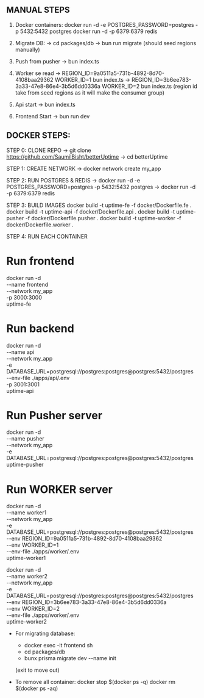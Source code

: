 ## MANUAL STEPS

1. Docker containers:
    docker run -d -e POSTGRES_PASSWORD=postgres -p 5432:5432 postgres
    docker run -d -p 6379:6379 redis

2. Migrate DB:
     -> cd packages/db 
     -> bun run migrate (should seed regions manually)   


3. Push from pusher
  -> bun index.ts

4. Worker se read
  -> REGION_ID=9a0511a5-731b-4892-8d70-4108baa29362 WORKER_ID=1 bun index.ts
  -> REGION_ID=3b6ee783-3a33-47e8-86e4-3b5d6dd0336a WORKER_ID=2 bun index.ts
  (region id take from seed regions as it will make the consumer group)
5. Api start
  -> bun index.ts

6. Frontend Start
  -> bun run dev

## DOCKER STEPS:

STEP 0: CLONE REPO
  -> git clone https://github.com/SaumilBisht/betterUptime
  -> cd betterUptime

STEP 1: CREATE NETWORK
  -> docker network create my_app  

STEP 2: RUN POSTGRES & REDIS
  -> docker run -d -e POSTGRES_PASSWORD=postgres -p 5432:5432 postgres
  -> docker run -d -p 6379:6379 redis

STEP 3: BUILD IMAGES
  docker build -t uptime-fe -f docker/Dockerfile.fe .
  docker build -t uptime-api -f docker/Dockerfile.api .
  docker build -t uptime-pusher -f docker/Dockerfile.pusher .
  docker build -t uptime-worker -f docker/Dockerfile.worker .

STEP 4: RUN EACH CONTAINER

# Run frontend
docker run -d \
  --name frontend \
  --network my_app \
  -p 3000:3000 \
  uptime-fe

# Run backend
docker run -d \
  --name api \
  --network my_app \
  -e DATABASE_URL=postgresql://postgres:postgres@postgres:5432/postgres \
  --env-file ./apps/api/.env \
  -p 3001:3001 \
  uptime-api


# Run Pusher server
docker run -d \
  --name pusher \
  --network my_app \
  -e DATABASE_URL=postgresql://postgres:postgres@postgres:5432/postgres \
  uptime-pusher

# Run WORKER server
docker run -d \
  --name worker1 \
  --network my_app \
  -e DATABASE_URL=postgresql://postgres:postgres@postgres:5432/postgres \
  --env REGION_ID=9a0511a5-731b-4892-8d70-4108baa29362 \
  --env WORKER_ID=1 \
  --env-file ./apps/worker/.env \
  uptime-worker1

docker run -d \
  --name worker2 \
  --network my_app \
  -e DATABASE_URL=postgresql://postgres:postgres@postgres:5432/postgres \
  --env REGION_ID=3b6ee783-3a33-47e8-86e4-3b5d6dd0336a \
  --env WORKER_ID=2 \
  --env-file ./apps/worker/.env \
  uptime-worker2

* For migrating database:
  - docker exec -it frontend sh
  - cd packages/db
  - bunx prisma migrate dev --name init

  (exit to move out)

* To remove all container:
    docker stop $(docker ps -q)
    docker rm $(docker ps -aq)
